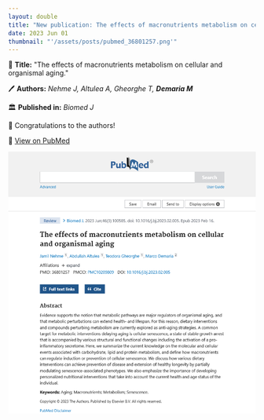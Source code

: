 ```yaml
---
layout: double
title: "New publication: The effects of macronutrients metabolism on cellular and organismal aging"
date: 2023 Jun 01
thumbnail: "'/assets/posts/pubmed_36801257.png'"
---
```

📖 <strong>Title:</strong> "The effects of macronutrients metabolism on cellular and organismal aging."  

🖊️ <strong>Authors:</strong> <em>Nehme J, Altulea A, Gheorghe T, <strong>Demaria M</strong></em>  

🏛️ <strong>Published in:</strong> <em>Biomed J</em>  

🎉 Congratulations to the authors!  

🔗 <a href="https://pubmed.ncbi.nlm.nih.gov/36801257/">View on PubMed</a>  

![Publication Image](/assets/posts/pubmed_36801257.png)
